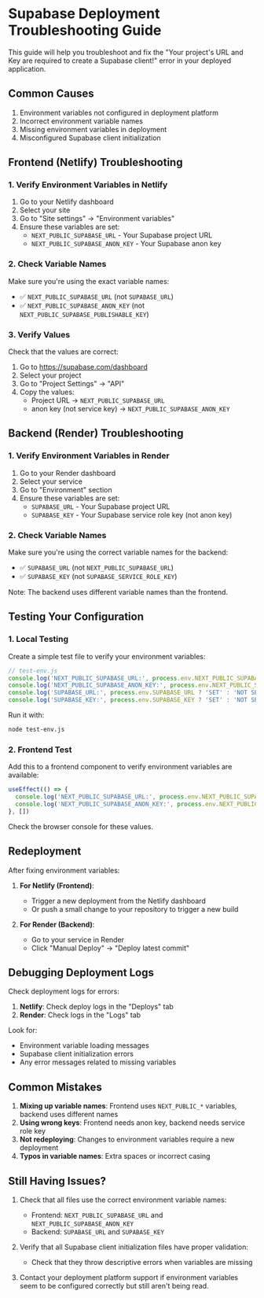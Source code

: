 # Supabase Deployment Troubleshooting Guide

This guide will help you troubleshoot and fix the "Your project's URL and Key are required to create a Supabase client!" error in your deployed application.

## Common Causes

1. Environment variables not configured in deployment platform
2. Incorrect environment variable names
3. Missing environment variables in deployment
4. Misconfigured Supabase client initialization

## Frontend (Netlify) Troubleshooting

### 1. Verify Environment Variables in Netlify

1. Go to your Netlify dashboard
2. Select your site
3. Go to "Site settings" → "Environment variables"
4. Ensure these variables are set:
   - `NEXT_PUBLIC_SUPABASE_URL` - Your Supabase project URL
   - `NEXT_PUBLIC_SUPABASE_ANON_KEY` - Your Supabase anon key

### 2. Check Variable Names

Make sure you're using the exact variable names:
- ✅ `NEXT_PUBLIC_SUPABASE_URL` (not `SUPABASE_URL`)
- ✅ `NEXT_PUBLIC_SUPABASE_ANON_KEY` (not `NEXT_PUBLIC_SUPABASE_PUBLISHABLE_KEY`)

### 3. Verify Values

Check that the values are correct:
1. Go to https://supabase.com/dashboard
2. Select your project
3. Go to "Project Settings" → "API"
4. Copy the values:
   - Project URL → `NEXT_PUBLIC_SUPABASE_URL`
   - anon key (not service key) → `NEXT_PUBLIC_SUPABASE_ANON_KEY`

## Backend (Render) Troubleshooting

### 1. Verify Environment Variables in Render

1. Go to your Render dashboard
2. Select your service
3. Go to "Environment" section
4. Ensure these variables are set:
   - `SUPABASE_URL` - Your Supabase project URL
   - `SUPABASE_KEY` - Your Supabase service role key (not anon key)

### 2. Check Variable Names

Make sure you're using the correct variable names for the backend:
- ✅ `SUPABASE_URL` (not `NEXT_PUBLIC_SUPABASE_URL`)
- ✅ `SUPABASE_KEY` (not `SUPABASE_SERVICE_ROLE_KEY`)

Note: The backend uses different variable names than the frontend.

## Testing Your Configuration

### 1. Local Testing

Create a simple test file to verify your environment variables:

```javascript
// test-env.js
console.log('NEXT_PUBLIC_SUPABASE_URL:', process.env.NEXT_PUBLIC_SUPABASE_URL ? 'SET' : 'NOT SET')
console.log('NEXT_PUBLIC_SUPABASE_ANON_KEY:', process.env.NEXT_PUBLIC_SUPABASE_ANON_KEY ? 'SET' : 'NOT SET')
console.log('SUPABASE_URL:', process.env.SUPABASE_URL ? 'SET' : 'NOT SET')
console.log('SUPABASE_KEY:', process.env.SUPABASE_KEY ? 'SET' : 'NOT SET')
```

Run it with:
```bash
node test-env.js
```

### 2. Frontend Test

Add this to a frontend component to verify environment variables are available:

```javascript
useEffect(() => {
  console.log('NEXT_PUBLIC_SUPABASE_URL:', process.env.NEXT_PUBLIC_SUPABASE_URL)
  console.log('NEXT_PUBLIC_SUPABASE_ANON_KEY:', process.env.NEXT_PUBLIC_SUPABASE_ANON_KEY ? 'SET' : 'NOT SET')
}, [])
```

Check the browser console for these values.

## Redeployment

After fixing environment variables:

1. **For Netlify (Frontend)**:
   - Trigger a new deployment from the Netlify dashboard
   - Or push a small change to your repository to trigger a new build

2. **For Render (Backend)**:
   - Go to your service in Render
   - Click "Manual Deploy" → "Deploy latest commit"

## Debugging Deployment Logs

Check deployment logs for errors:

1. **Netlify**: Check deploy logs in the "Deploys" tab
2. **Render**: Check logs in the "Logs" tab

Look for:
- Environment variable loading messages
- Supabase client initialization errors
- Any error messages related to missing variables

## Common Mistakes

1. **Mixing up variable names**: Frontend uses `NEXT_PUBLIC_*` variables, backend uses different names
2. **Using wrong keys**: Frontend needs anon key, backend needs service role key
3. **Not redeploying**: Changes to environment variables require a new deployment
4. **Typos in variable names**: Extra spaces or incorrect casing

## Still Having Issues?

1. Check that all files use the correct environment variable names:
   - Frontend: `NEXT_PUBLIC_SUPABASE_URL` and `NEXT_PUBLIC_SUPABASE_ANON_KEY`
   - Backend: `SUPABASE_URL` and `SUPABASE_KEY`

2. Verify that all Supabase client initialization files have proper validation:
   - Check that they throw descriptive errors when variables are missing

3. Contact your deployment platform support if environment variables seem to be configured correctly but still aren't being read.